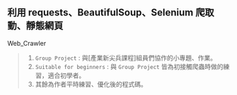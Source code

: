 ## 利用 requests、BeautifulSoup、Selenium 爬取動、靜態網頁
Web_Crawler 
>1. `Group Project` : 與[產業新尖兵課程]組員們協作的小專題、作業。
>2. `Suitable for beginners` : 與 `Group Project` 皆為初接觸爬蟲時做的練習，適合初學者。 
>3. 其餘為作者平時練習、優化後的程式碼。
